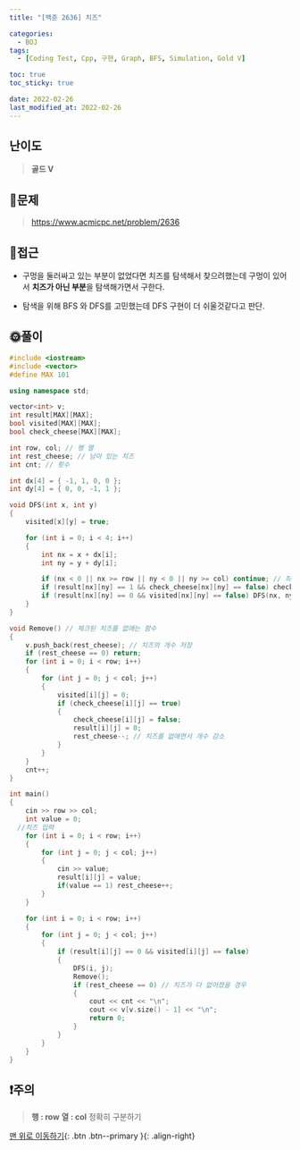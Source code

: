 ```yaml
---
title: "[백준 2636] 치즈"

categories:
  - BOJ
tags:
  - [Coding Test, Cpp, 구현, Graph, BFS, Simulation, Gold V]

toc: true
toc_sticky: true

date: 2022-02-26
last_modified_at: 2022-02-26
---
```


## 난이도

> **골드 V**

## 📜문제

> <https://www.acmicpc.net/problem/2636>

## 🔎접근

- 구멍을 둘러싸고 있는 부분이 없었다면 치즈를 탐색해서 찾으려했는데 구멍이 있어서 **치즈가 아닌 부분**을 탐색해가면서 구한다.

- 탐색을 위해 BFS 와 DFS를 고민했는데 DFS 구현이 더 쉬울것같다고 판단.

## 🌞풀이

```c++
#include <iostream>
#include <vector>
#define MAX 101

using namespace std;

vector<int> v;
int result[MAX][MAX];
bool visited[MAX][MAX];
bool check_cheese[MAX][MAX];

int row, col; // 행 열
int rest_cheese; // 남아 있는 치즈
int cnt; // 횟수

int dx[4] = { -1, 1, 0, 0 };
int dy[4] = { 0, 0, -1, 1 };

void DFS(int x, int y)
{
	visited[x][y] = true;

	for (int i = 0; i < 4; i++)
	{
		int nx = x + dx[i];
		int ny = y + dy[i];

		if (nx < 0 || nx >= row || ny < 0 || ny >= col) continue; // 좌표를 벗어난경우
		if (result[nx][ny] == 1 && check_cheese[nx][ny] == false) check_cheese[nx][ny] = true; // check될 치즈
		if (result[nx][ny] == 0 && visited[nx][ny] == false) DFS(nx, ny);
	}
}

void Remove() // 체크된 치즈를 없애는 함수
{
	v.push_back(rest_cheese); // 치즈의 개수 저장
	if (rest_cheese == 0) return;
	for (int i = 0; i < row; i++)
	{
		for (int j = 0; j < col; j++)
		{
			visited[i][j] = 0;
			if (check_cheese[i][j] == true)
			{
				check_cheese[i][j] = false;
				result[i][j] = 0;
				rest_cheese--; // 치즈를 없애면서 개수 감소
			}
		}
	}
	cnt++;
}

int main()
{
	cin >> row >> col;
	int value = 0;
  //치즈 입력
	for (int i = 0; i < row; i++)
	{
		for (int j = 0; j < col; j++)
		{
			cin >> value;
			result[i][j] = value;
			if(value == 1) rest_cheese++;
		}
	}

	for (int i = 0; i < row; i++)
	{
		for (int j = 0; j < col; j++)
		{
			if (result[i][j] == 0 && visited[i][j] == false)
			{
				DFS(i, j);
				Remove();
				if (rest_cheese == 0) // 치즈가 다 없어졌을 경우
				{
					cout << cnt << "\n";
					cout << v[v.size() - 1] << "\n";
					return 0;
				}
			}
		}
	}
}
```

## ❗주의

> **행 : row** **열 : col** 정확히 구분하기

[맨 위로 이동하기](#){: .btn .btn--primary }{: .align-right}
